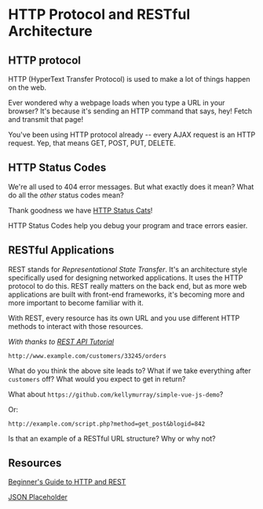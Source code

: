 # HTTP Protocol and RESTful Architecture

## HTTP protocol

HTTP (HyperText Transfer Protocol) is used to make a lot of things happen on the web.

Ever wondered why a webpage loads when you type a URL in your browser? It's because it's sending an HTTP command that says, hey! Fetch and transmit that page!

You've been using HTTP protocol already -- every AJAX request is an HTTP request. Yep, that means GET, POST, PUT, DELETE.

## HTTP Status Codes

We're all used to 404 error messages. But what exactly does it mean? What do all the *other* status codes mean?

Thank goodness we have [HTTP Status Cats](https://http.cat/)!

HTTP Status Codes help you debug your program and trace errors easier.

## RESTful Applications

REST stands for *Representational State Transfer*. It's an architecture style specifically used for designing networked applications. It uses the HTTP protocol to do this. REST really matters on the back end, but as more web applications are built with front-end frameworks, it's becoming more and more important to become familiar with it.

With REST, every resource has its own URL and you use different HTTP methods to interact with those resources.

*With thanks to [REST API Tutorial](http://www.restapitutorial.com/lessons/restfulresourcenaming.html)*

`http://www.example.com/customers/33245/orders`

What do you think the above site leads to? What if we take everything after `customers` off? What would you expect to get in return?

What about `https://github.com/kellymurray/simple-vue-js-demo`?

Or:

`http://example.com/script.php?method=get_post&blogid=842`

Is that an example of a RESTful URL structure? Why or why not?

## Resources

[Beginner's Guide to HTTP and REST](http://code.tutsplus.com/tutorials/a-beginners-guide-to-http-and-rest--net-16340)

[JSON Placeholder](http://jsonplaceholder.typicode.com/)
